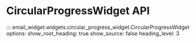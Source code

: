 # CircularProgressWidget API

::: email_widget.widgets.circular_progress_widget.CircularProgressWidget
    options:
        show_root_heading: true
        show_source: false
        heading_level: 3

